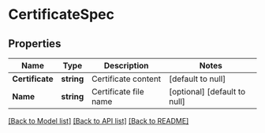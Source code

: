 # CertificateSpec

## Properties
Name | Type | Description | Notes
------------ | ------------- | ------------- | -------------
**Certificate** | **string** | Certificate content | [default to null]
**Name** | **string** | Certificate file name | [optional] [default to null]

[[Back to Model list]](../README.md#documentation-for-models) [[Back to API list]](../README.md#documentation-for-api-endpoints) [[Back to README]](../README.md)


